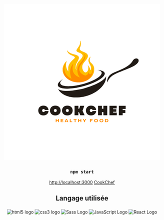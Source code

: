 <div align="center">

![alt text](https://github.com/Mikadjx/Cookchef/blob/327725e89c488de6659799786e2ea591c254c664/1.png
)






### `npm start`

[http://localhost:3000](http://localhost:3000) 
[CookChef](https://mikadjx.github.io/Cookchef)


<h2 align="center">Langage utilisée</h2>

###

<div align="center">
  <img src="https://cdn.jsdelivr.net/gh/devicons/devicon/icons/html5/html5-original.svg" height="40" width="70" alt="html5 logo"  />
    <img src="https://cdn.jsdelivr.net/gh/devicons/devicon/icons/css3/css3-original.svg" height="40" width="70" alt="css3 logo"  />
  <img src="https://cdn.jsdelivr.net/gh/devicons/devicon/icons/sass/sass-original.svg" height="40" width="70" alt="Sass Logo" />
  <img src="https://cdn.jsdelivr.net/gh/devicons/devicon/icons/javascript/javascript-original.svg" height="40" width="70" alt="JavaScript Logo" />
<img src="https://cdn.jsdelivr.net/gh/devicons/devicon/icons/react/react-original.svg" height="40" width="70" alt="React Logo" />



</div>

###
</div>
